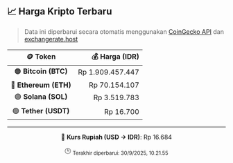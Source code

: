 

<!-- HARGA_KRIPTO -->
## 📈 Harga Kripto Terbaru

> Data ini diperbarui secara otomatis menggunakan [CoinGecko API](https://www.coingecko.com/) dan [exchangerate.host](https://exchangerate.host/)

<div align="center">

| 🪙 Token | 💰 Harga (IDR) |
|:------:|---------------:|
| 🟠 **Bitcoin (BTC)**   | Rp 1.909.457.447 |
| 🔵 **Ethereum (ETH)**  | Rp 70.154.107 |
| 🟣 **Solana (SOL)**    | Rp 3.519.783 |
| 🟢 **Tether (USDT)**   | Rp 16.700 |

---

💱 **Kurs Rupiah (USD → IDR)**: Rp 16.684

🕒 <sub>Terakhir diperbarui: 30/9/2025, 10.21.55</sub>

</div>
<!-- /HARGA_KRIPTO -->